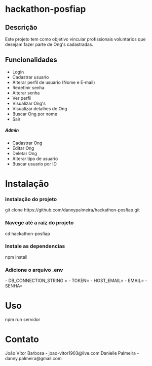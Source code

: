 # hackathon-posfiap

## Descrição
  Este projeto tem como objetivo vincular profissionais voluntarios que desejam fazer parte de Ong's cadastradas.

  <h2>Funcionalidades</h2>

<ul>
  <li>Login</li>
  <li>Cadastrar usuario</li>
  <li>Alterar perfil de usuario (Nome e E-mail)</li>
  <li>Redefinir senha</li>
  <li>Alterar senha</li>
  <li>Ver perfil</li>

  <li>Visualizar Ong's</li>
  <li>Visualizar detalhes de Ong</li>
  <li>Buscar Ong por nome</li>
  <li>Sair</li>
</ul>

<h5>Admin</h5>
<ul>
  <li>Cadastrar Ong</li>
  <li>Editar Ong</li>
  <li>Deletar Ong</li>
  <li>Alterar tipo de usuario</li>
  <li>Buscar usuario por ID</li>
</ul>

<h1>Instalação</h1>

<h3>instalação do projeto</h3>
git clone https://github.com/dannypalmeira/hackathon-posfiap.git

<h3>Navege até a raiz do projeto</h3>
cd hackathon-posfiap

<h3>Instale as dependencias</h3>
npm install

<h3>Adicione o arquivo .env</h3>
- DB_CONNECTION_STRING = 
- TOKEN=
- HOST_EMAIL=
- EMAIL=
- SENHA=

<h1>Uso</h1>
npm run servidor

<h1>Contato</h1>
João Vitor Barbosa - joao-vitor1903@live.com
Danielle Palmeira - danny.palmeira@gmail.com
